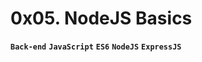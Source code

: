 # 0x05. NodeJS Basics
**`Back-end`**  **`JavaScript`**  **`ES6`**  **`NodeJS`**  **`ExpressJS`**<br>
